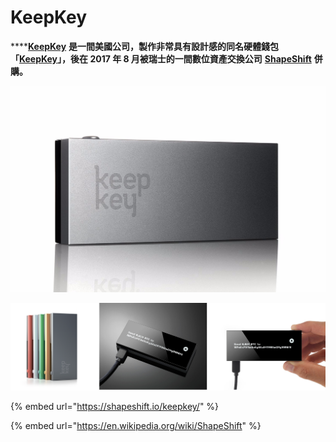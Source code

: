 # KeepKey

****[**KeepKey**](https://shapeshift.io/keepkey/) **是一間美國公司，製作非常具有設計感的同名硬體錢包「**[**KeepKey**](https://keepkey.myshopify.com/)**」，後在 2017 年 8 月被瑞士的一間數位資產交換公司** [**ShapeShift**](https://shapeshift.io) **併購。**

![](<../.gitbook/assets/image (15) (1).png>)

![](../.gitbook/assets/skitched-20190310-125335.jpg)

{% embed url="https://shapeshift.io/keepkey/" %}

{% embed url="https://en.wikipedia.org/wiki/ShapeShift" %}




